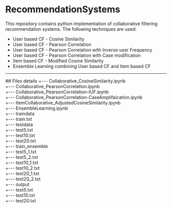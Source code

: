 # RecommendationSystems
<p>
This repository contains python implementation of collaborative filtering recommendation systems. The following techniques are used:
<ul>
  <li>User based CF - Cosine Similarity</li>
  <li>User based CF - Pearson Correlation</li>
  <li>User based CF - Pearson Correlation with Inverse user Frequency</li>
  <li>User based CF - Pearson Correlation with Case modification</li>
  <li>Item based CF - Modified Cosine Similarity</li>
  <li>Ensemble Learning combining User based CF and Item based CF</li>
</ul>
<hr>
## Files details
  +--- Collaborative_CosineSimilarity.ipynb<br>
  +--- Collaborative_PearsonCorrelation.ipynb<br>
  +--- Collaborative_PearsonCorrelation-IUF.ipynb<br>
  +--- Collaborative_PearsonCorrelation-CaseAmplifaication.ipynb<br>
  +--- ItemCollaborative_AdjustedCosineSimilarity.ipynb<br>
  +--- EnsembleLearning.ipynb<br>
  +--- traindata<br>
    +--- train.txt<br>
  +--- testdata<br>
    +--- test5.txt<br>
    +--- test10.txt<br>
    +--- test20.txt<br>
  +--- train_ensemble<br>
    +--- test5_1.txt<br>
    +--- test5_2.txt<br>
    +--- test10_1.txt<br>
    +--- test10_2.txt<br>
    +--- test20_1.txt<br>
    +--- test20_2.txt<br>
  +--- output<br>
    +--- test5.txt<br>
    +--- test10.txt<br>
    +--- test20.txt<br>
